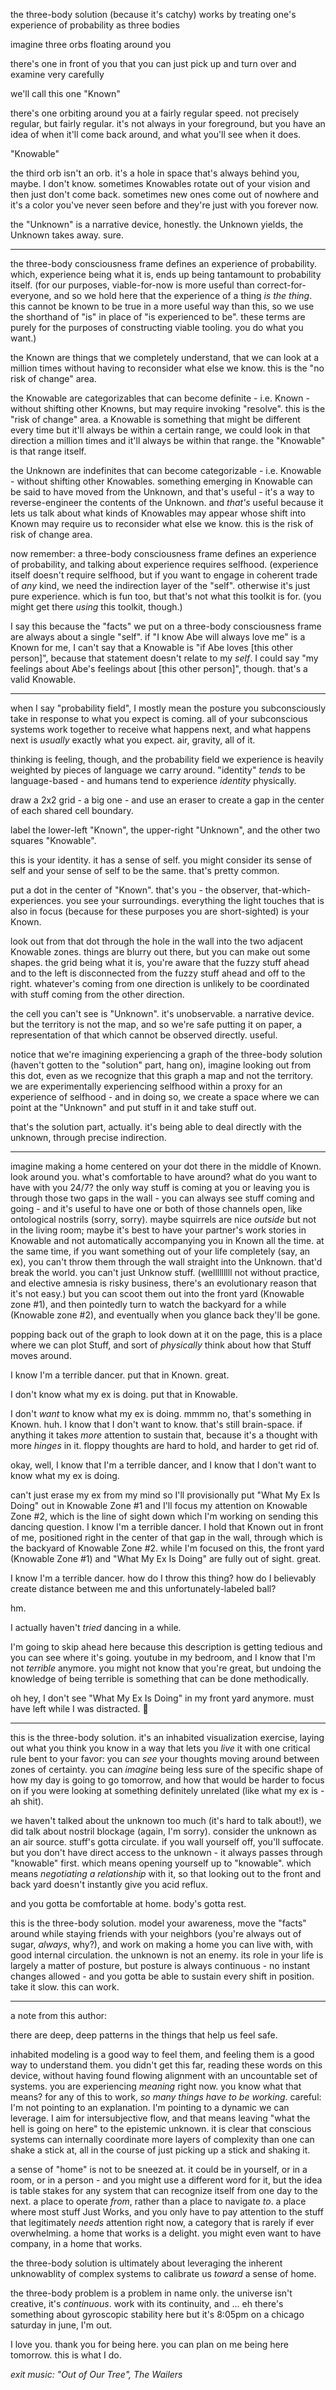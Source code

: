 the three-body solution (because it's catchy) works by treating one's experience of probability as three bodies

imagine three orbs floating around you

there's one in front of you that you can just pick up and turn over and examine very carefully

we'll call this one "Known"

there's one orbiting around you at a fairly regular speed. not precisely regular, but fairly regular. it's not always in your foreground, but you have an idea of when it'll come back around, and what you'll see when it does.

"Knowable"

the third orb isn't an orb. it's a hole in space that's always behind you, maybe. I don't know. sometimes Knowables rotate out of your vision and then just don't come back. sometimes new ones come out of nowhere and it's a color you've never seen before and they're just with you forever now.

the "Unknown" is a narrative device, honestly. the Unknown yields, the Unknown takes away. sure.

---

the three-body consciousness frame defines an experience of probability. which, experience being what it is, ends up being tantamount to probability itself. (for our purposes, viable-for-now is more useful than correct-for-everyone, and so we hold here that the experience of a thing *is the thing*. this cannot be known to be true in a more useful way than this, so we use the shorthand of "is" in place of "is experienced to be". these terms are purely for the purposes of constructing viable tooling. you do what you want.)

the Known are things that we completely understand, that we can look at a million times without having to reconsider what else we know. this is the "no risk of change" area.

the Knowable are categorizables that can become definite - i.e. Known - without shifting other Knowns, but may require invoking "resolve". this is the "risk of change" area. a Knowable is something that might be different every time but it'll always be within a certain range, we could look in that direction a million times and it'll always be within that range. the "Knowable" is that range itself.

the Unknown are indefinites that can become categorizable - i.e. Knowable - without shifting other Knowables. something emerging in Knowable can be said to have moved from the Unknown, and that's useful - it's a way to reverse-engineer the contents of the Unknown. and *that's* useful because it lets us talk about what kinds of Knowables may appear whose shift into Known may require us to reconsider what else we know. this is the risk of risk of change area.

now remember: a three-body consciousness frame defines an experience of probability, and talking about experience requires selfhood. (experience itself doesn't require selfhood, but if you want to engage in coherent trade of *any* kind, we need the indirection layer of the "self". otherwise it's just pure experience. which is fun too, but that's not what this toolkit is for. (you might get there *using* this toolkit, though.)

I say this because the "facts" we put on a three-body consciousness frame are always about a single "self". if "I know Abe will always love me" is a Known for me, I can't say that a Knowable is "if Abe loves [this other person]", because that statement doesn't relate to my *self*. I could say "my feelings about Abe's feelings about [this other person]", though. that's a valid Knowable.

---

when I say "probability field", I mostly mean the posture you subconsciously take in response to what you expect is coming. all of your subconscious systems work together to receive what happens next, and what happens next is *usually* exactly what you expect. air, gravity, all of it.

thinking is feeling, though, and the probability field we experience is heavily weighted by pieces of language we carry around. "identity" *tends* to be language-based - and humans tend to experience *identity* physically.

draw a 2x2 grid - a big one - and use an eraser to create a gap in the center of each shared cell boundary.

label the lower-left "Known", the upper-right "Unknown", and the other two squares "Knowable".

this is your identity. it has a sense of self. you might consider its sense of self and your sense of self to be the same. that's pretty common.

put a dot in the center of "Known". that's you - the observer, that-which-experiences. you see your surroundings. everything the light touches that is also in focus (because for these purposes you are short-sighted) is your Known.

look out from that dot through the hole in the wall into the two adjacent Knowable zones. things are blurry out there, but you can make out some shapes. the grid being what it is, you're aware that the fuzzy stuff ahead and to the left is disconnected from the fuzzy stuff ahead and off to the right. whatever's coming from one direction is unlikely to be coordinated with stuff coming from the other direction.

the cell you can't see is "Unknown". it's unobservable. a narrative device. but the territory is not the map, and so we're safe putting it on paper, a representation of that which cannot be observed directly. useful.

notice that we're imagining experiencing a graph of the three-body solution (haven't gotten to the "solution" part, hang on), imagine looking out from this dot, even as we recognize that this graph a map and not the territory. we are experimentally experiencing selfhood within a proxy for an experience of selfhood - and in doing so, we create a space where we can point at the "Unknown" and put stuff in it and take stuff out.

that's the solution part, actually. it's being able to deal directly with the unknown, through precise indirection.

---

imagine making a home centered on your dot there in the middle of Known. look around you. what's comfortable to have around? what do you want to have with you 24/7? the only way stuff is coming at you or leaving you is through those two gaps in the wall - you can always see stuff coming and going - and it's useful to have one or both of those channels open, like ontological nostrils (sorry, sorry). maybe squirrels are nice *outside* but not in the living room; maybe it's best to have your partner's work stories in Knowable and not automatically accompanying you in Known all the time. at the same time, if you want something out of your life completely (say, an ex), you can't throw them through the wall straight into the Unknown. that'd break the world. you can't just Unknow stuff. (welllllllll not without practice, and elective amnesia is risky business, there's an evolutionary reason that it's not easy.) but you can scoot them out into the front yard (Knowable zone #1), and then pointedly turn to watch the backyard for a while (Knowable zone #2), and eventually when you glance back they'll be gone.

popping back out of the graph to look down at it on the page, this is a place where we can plot Stuff, and sort of *physically* think about how that Stuff moves around.

I know I'm a terrible dancer. put that in Known. great.

I don't know what my ex is doing. put that in Knowable.

I don't *want* to know what my ex is doing. mmmm no, that's something in Known. huh. I know that I don't want to know. that's still brain-space. if anything it takes *more* attention to sustain that, because it's a thought with more *hinges* in it. floppy thoughts are hard to hold, and harder to get rid of.

okay, well, I know that I'm a terrible dancer, and I know that I don't want to know what my ex is doing.

can't just erase my ex from my mind so I'll provisionally put "What My Ex Is Doing" out in Knowable Zone #1 and I'll focus my attention on Knowable Zone #2, which is the line of sight down which I'm working on sending this dancing question. I know I'm a terrible dancer. I hold that Known out in front of me, positioned right in the center of that gap in the wall, through which is the backyard of Knowable Zone #2. while I'm focused on this, the front yard (Knowable Zone #1) and "What My Ex Is Doing" are fully out of sight. great.

I know I'm a terrible dancer. how do I throw this thing? how do I believably create distance between me and this unfortunately-labeled ball?

hm.

I actually haven't *tried* dancing in a while.

I'm going to skip ahead here because this description is getting tedious and you can see where it's going. youtube in my bedroom, and I know that I'm not *terrible* anymore. you might not know that you're great, but undoing the knowledge of being terrible is something that can be done methodically.

oh hey, I don't see "What My Ex Is Doing" in my front yard anymore. must have left while I was distracted. 👯

---

this is the three-body solution. it's an inhabited visualization exercise, laying out what you think you know in a way that lets you *live* it with one critical rule bent to your favor: you can *see* your thoughts moving around between zones of certainty. you can *imagine* being less sure of the specific shape of how my day is going to go tomorrow, and how that would be harder to focus on if you were looking at something definitely unrelated (like what my ex is - ah shit).

we haven't talked about the unknown too much (it's hard to talk about!), we did talk about nostril blockage (again, I'm sorry). consider the unknown as an air source. stuff's gotta circulate. if you wall yourself off, you'll suffocate. but you don't have direct access to the unknown - it always passes through "knowable" first. which means opening yourself up to "knowable". which means *negotiating a relationship* with it, so that looking out to the front and back yard doesn't instantly give you acid reflux.

and you gotta be comfortable at home. body's gotta rest.

this is the three-body solution. model your awareness, move the "facts" around while staying friends with your neighbors (you're always out of sugar, *always*, why?), and work on making a home you can live with, with good internal circulation. the unknown is not an enemy. its role in your life is largely a matter of posture, but posture is always continuous - no instant changes allowed - and you gotta be able to sustain every shift in position. take it slow. this can work.

---

a note from this author:

there are deep, deep patterns in the things that help us feel safe.

inhabited modeling is a good way to feel them, and feeling them is a good way to understand them. you didn't get this far, reading these words on this device, without having found flowing alignment with an uncountable set of systems. you are experiencing *meaning* right now. you know what that means? for any of this to work, *so many things have to be working*. careful: I'm not pointing to an explanation. I'm pointing to a dynamic we can leverage. I aim for intersubjective flow, and that means leaving "what the hell is going on here" to the epistemic unknown. it is clear that conscious systems can internally coordinate more layers of complexity than one can shake a stick at, all in the course of just picking up a stick and shaking it.

a sense of "home" is not to be sneezed at. it could be in yourself, or in a room, or in a person - and you might use a different word for it, but the idea is table stakes for any system that can recognize itself from one day to the next. a place to operate *from*, rather than a place to navigate *to*. a place where most stuff Just Works, and you only have to pay attention to the stuff that legitimately *needs* attention right now, a category that is rarely if ever overwhelming. a home that works is a delight. you might even want to have company, in a home that works.

the three-body solution is ultimately about leveraging the inherent unknowablity of complex systems to calibrate us *toward* a sense of home.

the three-body problem is a problem in name only. the universe isn't creative, it's *continuous*. work with its continuity, and ... eh there's something about gyroscopic stability here but it's 8:05pm on a chicago saturday in june, I'm out.

I love you. thank you for being here. you can plan on me being here tomorrow. this is what I do.

*exit music: "Out of Our Tree", The Wailers*
